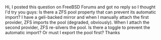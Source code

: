 Hi, I posted this question on FreeBSD Forums and got no reply so I thought I'd try you guys:
Is there a ZFS pool property that can prevent its automatic import?
I have a geli-backed mirror and when I manually attach the first provider, ZFS imports the pool (degraded, obviously). When I attach the second provider, ZFS re-silvers the pool.
Is there a toggle to prevent the automatic import? Or must I export the pool first?
Thanks
